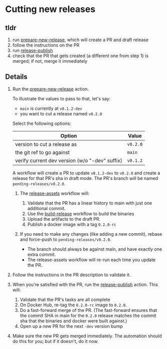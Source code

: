 # Cutting new releases

## tldr

1. run [prepare-new-release], which will create a PR and draft release
2. follow the instructions on the PR
3. run [release-publish]
4. check that the PR that gets created (a different one from step 1) is merged; if not, merge it immediately

## Details

1. Run the [prepare-new-release] action.

   To illustrate the values to pass to that, let's say:

    - `main` is currently at `v0.1.2-dev`
    - you want to cut a release named `v0.2.0`

   Select the following options:

   | Option                                         | Value    |
   |------------------------------------------------|----------|
   | version to cut a release as                    | `v0.2.0` |
   | the git ref to go against                      | `main`   |
   | verify current dev version (w/o "-dev" suffix) | `v0.1.2` |

   A workflow will create a PR to update `v0.1.2-dev` to `v0.2.0` and create a release for that PR's sha in draft
   mode. The PR's branch will be named `pending-releases/v0.2.0`.

    1. The [release-assets] workflow will:

        1. Validate that the PR has a linear history to main with just one additional commit.
        2. Use the [build-release] workflow to build the binaries
        3. Upload the artifacts to the draft PR.
        4. Publish a docker image with a tag `0.2.0-rc`

    2. If you need to make any changes (like adding a new commit), rebase and force-push to `pending-releases/v0.2.0`.

        - The branch should always be against main, and have exactly one extra commit.
        - The release-assets workflow will re-run each time you update the PR.

2. Follow the instructions in the PR description to validate it.

3. When you're satisfied with the PR, run the [release-publish] action. This will:

   1. Validate that the PR's tasks are all complete
   2. On Docker Hub, re-tag the `0.2.0-rc` image to `0.2.0`.
   3. Do a fast-forward merge of the PR. (The fast-forward ensures that the commit SHA in main for the `0.2.0` release
      matches the commit sha that the binaries and docker were built against.)
   4. Open up a new PR for the next `-dev` version bump

4. Make sure the new PR gets merged immediately. The automation should do this for you; but if it doesn't, do it now.

[prepare-new-release]: https://github.com/yshavit/mdq/actions/workflows/prepare-new-release.yml

[release-assets]: https://github.com/yshavit/mdq/actions/workflows/release-assets.yml

[build-release]: https://github.com/yshavit/mdq/actions/workflows/build-release.yml

[release-publish]: https://github.com/yshavit/mdq/actions/workflows/release-publish.yml
    